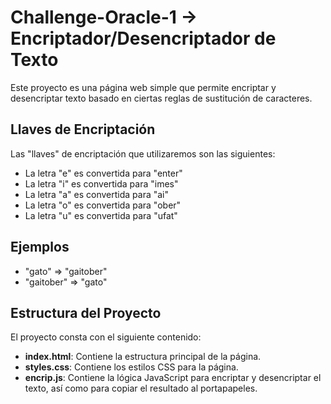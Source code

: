 # Challenge-Oracle-1 -> Encriptador/Desencriptador de Texto

Este proyecto es una página web simple que permite encriptar y desencriptar texto basado en ciertas reglas de sustitución de caracteres. 

## Llaves de Encriptación

Las "llaves" de encriptación que utilizaremos son las siguientes:

- La letra "e" es convertida para "enter"
- La letra "i" es convertida para "imes"
- La letra "a" es convertida para "ai"
- La letra "o" es convertida para "ober"
- La letra "u" es convertida para "ufat"

## Ejemplos

- "gato" => "gaitober"
- "gaitober" => "gato"

## Estructura del Proyecto

El proyecto consta con el siguiente contenido:

- **index.html**: Contiene la estructura principal de la página.
- **styles.css**: Contiene los estilos CSS para la página.
- **encrip.js**: Contiene la lógica JavaScript para encriptar y desencriptar el texto, así como para copiar el resultado al portapapeles.

